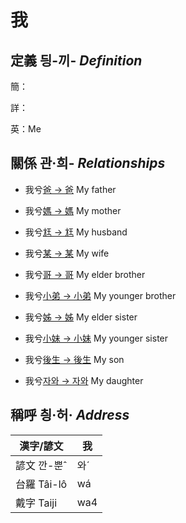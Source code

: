 # 我
## 定義 딍-끼- _Definition_
簡：

詳：

英：Me

## 關係 관·희- _Relationships_

- 我兮[爸 → 爸](member2.md) My father

- 我兮[媽 → 媽](member3.md) My mother

- 我兮[尪 → 尪](member17.md) My husband

- 我兮[某 → 某](member18.md) My wife

- 我兮[哥 → 哥](member4.md) My elder brother

- 我兮[小弟 → 小弟](member6.md) My younger brother

- 我兮[姊 → 姊](member5.md) My elder sister

- 我兮[小妹 → 小妹](member7.md) My younger sister

- 我兮[後生 → 後生](member19.md) My son

- 我兮[자와 → 자와](member20.md) My daughter



## 稱呼 칑·허· _Address_

漢字/諺文 | 我
--- | ---
諺文 깐-뿐ˆ | 와ˊ
台羅 Tâi-lô | wá
戴字 Taiji | wa4


